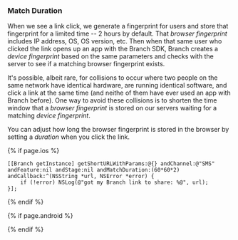 ### Match Duration

When we see a link click, we generate a fingerprint for users and store that fingerprint for a limited time -- 2 hours by default. That *browser fingerprint* includes IP address, OS, OS version, etc. Then when that same user who clicked the link opens up an app with the Branch SDK, Branch creates a *device fingerprint* based on the same parameters and checks with the server to see if a matching browser fingerprint exists.

It's possible, albeit rare, for collisions to occur where two people on the same network have identical hardware, are running identical software, and click a link at the same time (and neithe of them have ever used an app with Branch before). One way to avoid these collisions is to shorten the time window that a *browser fingerprint* is stored on our servers waiting for a matching *device fingerprint*. 

You can adjust how long the browser fingerprint is stored in the browser by setting a *duration* when you click the link.

<!--- iOS -->
{% if page.ios %}

~~~objc
[[Branch getInstance] getShortURLWithParams:@{} andChannel:@"SMS" andFeature:nil andStage:nil andMatchDuration:(60*60*2) andCallback:^(NSString *url, NSError *error) {
    if (!error) NSLog(@"got my Branch link to share: %@", url);
}];
~~~

{% endif %}
<!--- /iOS -->


<!--- Android -->
{% if page.android %}


{% endif %}
<!--- /Android -->
